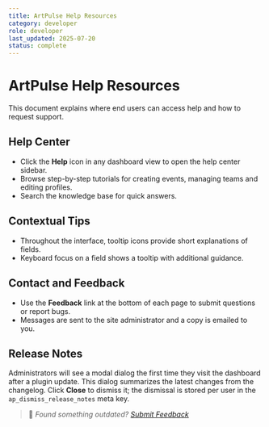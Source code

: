 ```yaml
---
title: ArtPulse Help Resources
category: developer
role: developer
last_updated: 2025-07-20
status: complete
---
```

# ArtPulse Help Resources

This document explains where end users can access help and how to request support.

## Help Center

- Click the **Help** icon in any dashboard view to open the help center sidebar.
- Browse step-by-step tutorials for creating events, managing teams and editing profiles.
- Search the knowledge base for quick answers.

## Contextual Tips

- Throughout the interface, tooltip icons provide short explanations of fields.
- Keyboard focus on a field shows a tooltip with additional guidance.

## Contact and Feedback

- Use the **Feedback** link at the bottom of each page to submit questions or report bugs.
- Messages are sent to the site administrator and a copy is emailed to you.

## Release Notes

Administrators will see a modal dialog the first time they visit the dashboard after a plugin update. This dialog summarizes the latest changes from the changelog. Click **Close** to dismiss it; the dismissal is stored per user in the `ap_dismiss_release_notes` meta key.

> 💬 *Found something outdated? [Submit Feedback](feedback.md)*
